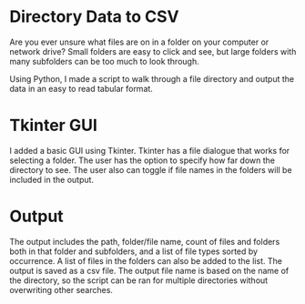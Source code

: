 # Directory Data to CSV
Are you ever unsure what files are on in a folder on your computer or network drive? Small folders are easy to click and see, but large folders with many subfolders can be too much to look through.

Using Python, I made a script to walk through a file directory and output the data in an easy to read tabular format.
# Tkinter GUI
I added a basic GUI using Tkinter. Tkinter has a file dialogue that works for selecting a folder. The user has the option to specify how far down the directory to see. The user also can toggle if file names in the folders will be included in the output.
# Output
The output includes the path, folder/file name, count of files and folders both in that folder and subfolders, and a list of file types sorted by occurrence. A list of files in the folders can also be added to the list. The output is saved as a csv file. The output file name is based on the name of the directory, so the script can be ran for multiple directories without overwriting other searches. 
